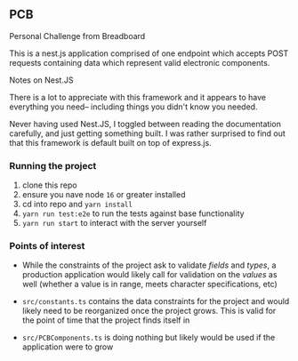 ## PCB 
Personal Challenge from Breadboard

This is a nest.js application comprised of one endpoint which accepts POST requests containing data which represent valid electronic components.

Notes on Nest.JS

There is a lot to appreciate with this framework and it appears to have everything you need– including things you didn't know you needed. 

Never having used Nest.JS, I toggled between reading the documentation carefully, and just getting something built. I was rather surprised to find out that this framework is default built on top of express.js. 

### Running the project

1. clone this repo
2. ensure you nave node `16` or greater installed
3. cd into repo and `yarn install`
4. `yarn run test:e2e` to run the tests against base functionality
5. `yarn run start` to interact with the server yourself

### Points of interest

- While the constraints of the project ask to validate _fields_ and _types_, a production application would likely call for validation on the _values_ as well (whether a value is in range, meets character specifications, etc)

- `src/constants.ts` contains the data constraints for the project and would likely need to be reorganized once the project grows. This is valid for the point of time that the project finds itself in

- `src/PCBComponents.ts` is doing nothing but likely would be used if the application were to grow




